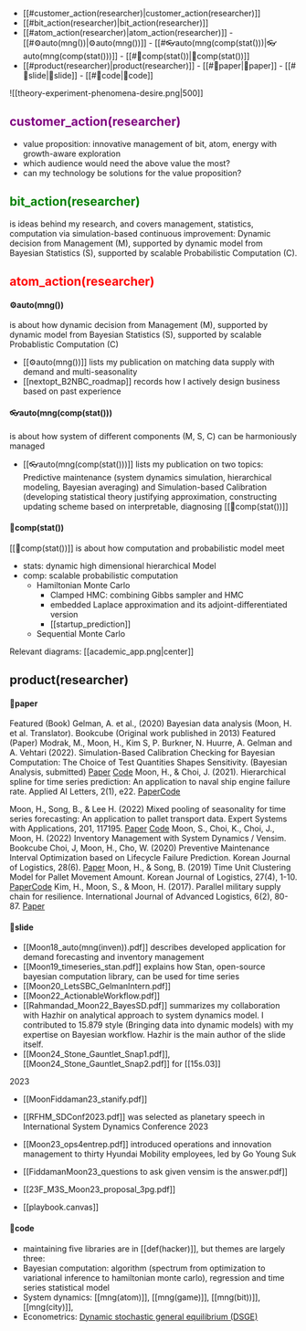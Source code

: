 - [[#<span style="purple">customer_action(researcher)</span>|customer_action(researcher)]]
- [[#<span style="green">bit_action(researcher)</span>|bit_action(researcher)]]
- [[#<span style="red">atom_action(researcher)</span>|atom_action(researcher)]]
		- [[#⚙️auto(mng())|⚙️auto(mng())]]
		- [[#👓auto(mng(comp(stat()))|👓auto(mng(comp(stat()))]]
		- [[#🧠comp(stat())|🧠comp(stat())]]
- [[#product(researcher)|product(researcher)]]
		- [[#📄paper|📄paper]]
		- [[#🛝slide|🛝slide]]
		- [[#🔐code|🔐code]]

![[theory-experiment-phenomena-desire.png|500]]
## <span style="color:purple">customer_action(researcher)</span>
- value proposition: innovative management of bit, atom, energy with growth-aware exploration
- which audience would need the above value the most?
- can my technology be solutions for the value proposition?

## <span style="color:green">bit_action(researcher)</span>
is ideas behind my research, and covers management, statistics, computation via simulation-based continuous improvement: Dynamic decision from Management (M), supported by dynamic model from Bayesian Statistics (S), supported by scalable Probabilistic Computation (C).

## <span style="color:red">atom_action(researcher)</span>
#### ⚙️auto(mng())
is about how dynamic decision from Management (M), supported by dynamic model from Bayesian Statistics (S), supported by scalable Probablistic Computation (C)
- [[⚙️auto(mng())]] lists my publication on matching data supply with demand and multi-seasonality
- [[nextopt_B2NBC_roadmap]] records how I actively design business based on past experience

#### 👓auto(mng(comp(stat()))
is about how system of different components (M, S, C) can be harmoniously managed
- [[👓auto(mng(comp(stat()))]] lists my publication on two topics: Predictive maintenance (system dynamics simulation, hierarchical modeling, Bayesian averaging) and Simulation-based Calibration (developing statistical theory justifying approximation, constructing updating scheme based on interpretable, diagnosing [[🧠comp(stat())]]

#### 🧠comp(stat())
 [[🧠comp(stat())]] is about how computation and probabilistic model meet
- stats: dynamic high dimensional hierarchical Model
- comp: scalable probabilistic computation
	- Hamiltonian Monte Carlo
		- Clamped HMC: combining Gibbs sampler and HMC
		- embedded Laplace approximation and its adjoint-differentiated version
		- [[startup_prediction]]
	- Sequential Monte Carlo

Relevant diagrams: [[academic_app.png|center]]

## product(researcher)
#### 📄paper
Featured (Book) Gelman, A. et al., (2020) Bayesian data analysis (Moon, H. et al. Translator). Bookcube (Original work published in 2013)
Featured (Paper) Modrak, M., Moon, H., Kim S, P. Burkner, N. Huurre, A. Gelman and A. Vehtari (2022). Simulation-Based Calibration Checking for Bayesian Computation: The Choice of Test Quantities Shapes Sensitivity. (Bayesian Analysis, submitted) [Paper](https://arxiv.org/pdf/2211.02383.pdf) [Code](https://github.com/hyunjimoon/SBC)
Moon, H., & Choi, J. (2021). Hierarchical spline for time series prediction: An application to naval ship engine failure rate. Applied AI Letters, 2(1), e22. [Paper](https://onlinelibrary.wiley.com/doi/full/10.1002/ail2.22)[Code](https://github.com/hyunjimoon/defense-reliability/blob/master/R/2_Theta_bar_Y/spline/navy/Failure%20prediction%20in%20hierarchical%20equipment%20system.ipynb)


Moon, H., Song, B., & Lee H. (2022) Mixed pooling of seasonality for time series forecasting: An application to pallet transport data. Expert Systems with Applications, 201, 117195. [Paper](https://www.sciencedirect.com/science/article/abs/pii/S0957417422005826?casa_token=K8sO8sq5pxQAAAAA:I9bo13yjknP5EAQ5aRgy4p-H3-lHCBP2spzWzfBQi6PsvDHcUBp6S1Tg4l2-15u-TnfRpLQ) [Code](https://github.com/hyunjimoon/Mixed-pooling-paper)
Moon, S., Choi, K., Choi, J., Moon, H. (2022) Inventory Management with System Dynamics / Vensim. Bookcube 
Choi, J, Moon, H., Cho, W. (2020) Preventive Maintenance Interval Optimization based on Lifecycle Failure Prediction. Korean Journal of Logistics, 28(6). [Paper](https://www.researchgate.net/publication/346259943_Preventive_Maintenance_Interval_Optimization_based_on_Lifecycle_Failure_Prediction) 
Moon, H., & Song, B. (2019) Time Unit Clustering Model for Pallet Movement Amount. Korean Journal of Logistics, 27(4), 1-10. [Paper](https://www.researchgate.net/publication/346259742_Time_Unit_Clustering_Model_for_Pallet_Movement_Amount)[Code](https://github.com/hyunjimoon/2018_Paper_Time-Unit-Clustering/tree/master/Tutorial/TUC_Experiment)
Kim, H., Moon, S., & Moon, H. (2017). Parallel military supply chain for resilience. International Journal of Advanced Logistics, 6(2), 80-87. [Paper](https://www.tandfonline.com/doi/abs/10.1080/2287108X.2018.1472966)

#### 🛝slide
- [[Moon18_auto(mng(inven)).pdf]] describes developed application for demand forecasting and inventory management
- [[Moon19_timeseries_stan.pdf]] explains how Stan, open-source bayesian computation library, can be used for time series
- [[Moon20_LetsSBC_GelmanIntern.pdf]]
- [[Moon22_ActionableWorkflow.pdf]]
- [[Rahmandad_Moon22_BayesSD.pdf]] summarizes my collaboration with Hazhir on analytical approach to system dynamics model. I contributed to 15.879 style (Bringing data into dynamic models) with my expertise on Bayesian workflow. Hazhir is the main author of the slide itself.
- [[Moon24_Stone_Gauntlet_Snap1.pdf]], [[Moon24_Stone_Gauntlet_Snap2.pdf]] for [[15s.03]]

2023
- [[MoonFiddaman23_stanify.pdf]]
- [[RFHM_SDConf2023.pdf]] was selected as planetary speech in International System Dynamics Conference 2023
- [[Moon23_ops4entrep.pdf]] introduced operations and innovation management to thirty Hyundai Mobility employees, led by Go Young Suk
- [[FiddamanMoon23_questions to ask given vensim is the answer.pdf]]
- [[23F_M3S_Moon23_proposal_3pg.pdf]]

- [[playbook.canvas]]
#### 🔐code
- maintaining five libraries are in [[def(hacker)]], but themes are largely three:
- Bayesian computation: algorithm (spectrum from optimization to variational inference to hamiltonian monte carlo), regression and time series statistical model
- System dynamics: [[mng(atom)]], [[mng(game)]], [[mng(bit))]], [[mng(city)]], 
- Econometrics: [Dynamic stochastic general equilibrium (DSGE)](https://www.sas.upenn.edu/~schorf/papers/er-final.pdf)

